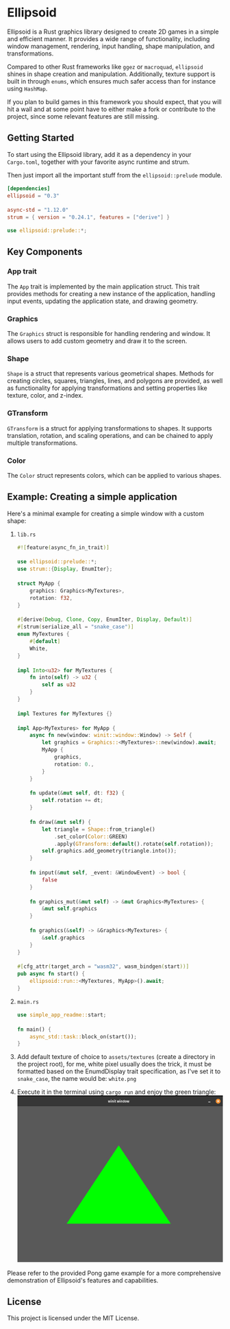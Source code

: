 # Ellipsoid

Ellipsoid is a Rust graphics library designed to create 2D games in a simple and efficient manner. It provides a wide range of functionality, including window management, rendering, input handling, shape manipulation, and transformations.

Compared to other Rust frameworks like `ggez` or `macroquad`, `ellipsoid` shines in shape creation and manipulation. Additionally, texture support is built in through `enums`, which ensures much safer access than for instance using `HashMap`.

If you plan to build games in this framework you should expect, that you will hit a wall and at some point have to either make a fork or contribute to the project, since some relevant features are still missing.

## Getting Started

To start using the Ellipsoid library, add it as a dependency in your `Cargo.toml`, together with your favorite async runtime and strum. 

Then just import all the important stuff from the `ellipsoid::prelude` module.

```toml
[dependencies]
ellipsoid = "0.3"

async-std = "1.12.0"
strum = { version = "0.24.1", features = ["derive"] }
```

```rust
use ellipsoid::prelude::*;
```

## Key Components

### App trait

The `App` trait is implemented by the main application struct. This trait provides methods for creating a new instance of the application, handling input events, updating the application state, and drawing geometry.

### Graphics

The `Graphics` struct is responsible for handling rendering and window. It allows users to add custom geometry and draw it to the screen.

### Shape

`Shape` is a struct that represents various geometrical shapes. Methods for creating circles, squares, triangles, lines, and polygons are provided, as well as functionality for applying transformations and setting properties like texture, color, and z-index.

### GTransform

`GTransform` is a struct for applying transformations to shapes. It supports translation, rotation, and scaling operations, and can be chained to apply multiple transformations.

### Color

The `Color` struct represents colors, which can be applied to various shapes.

## Example: Creating a simple application

Here's a minimal example for creating a simple window with a custom shape:

1. `lib.rs`
    ```rust
    #![feature(async_fn_in_trait)]

    use ellipsoid::prelude::*;
    use strum::{Display, EnumIter};

    struct MyApp {
        graphics: Graphics<MyTextures>,
        rotation: f32,
    }

    #[derive(Debug, Clone, Copy, EnumIter, Display, Default)]
    #[strum(serialize_all = "snake_case")]
    enum MyTextures {
        #[default]
        White,
    }

    impl Into<u32> for MyTextures {
        fn into(self) -> u32 {
            self as u32
        }
    }

    impl Textures for MyTextures {}

    impl App<MyTextures> for MyApp {
        async fn new(window: winit::window::Window) -> Self {
            let graphics = Graphics::<MyTextures>::new(window).await;
            MyApp {
                graphics,
                rotation: 0.,
            }
        }

        fn update(&mut self, dt: f32) {
            self.rotation += dt;
        }

        fn draw(&mut self) {
            let triangle = Shape::from_triangle()
                .set_color(Color::GREEN)
                .apply(GTransform::default().rotate(self.rotation));
            self.graphics.add_geometry(triangle.into());
        }

        fn input(&mut self, _event: &WindowEvent) -> bool {
            false
        }

        fn graphics_mut(&mut self) -> &mut Graphics<MyTextures> {
            &mut self.graphics
        }

        fn graphics(&self) -> &Graphics<MyTextures> {
            &self.graphics
        }
    }

    #[cfg_attr(target_arch = "wasm32", wasm_bindgen(start))]
    pub async fn start() {
        ellipsoid::run::<MyTextures, MyApp>().await;
    }

    ```

2. `main.rs`
    ```rust
    use simple_app_readme::start;

    fn main() {
        async_std::task::block_on(start());
    }
    ```
3. Add default texture of choice to `assets/textures` (create a directory in the project root), for me, white pixel usually does the trick, it must be formatted based on the EnumdDisplay trait specification, as I've set it to `snake_case`, the name would be: `white.png`
4. Execute it in the terminal using `cargo run` and enjoy the green triangle: ![Simple App Screenshot](simple_app_readme_screenshot.png)


Please refer to the provided Pong game example for a more comprehensive demonstration of Ellipsoid's features and capabilities.

## License
This project is licensed under the MIT License.
